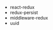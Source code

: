 
<ul> 
  <li> react-redux </li>
<li> redux-persist </li>
<li> middleware-redux </li>
<li> uuid </li>
</ul>
